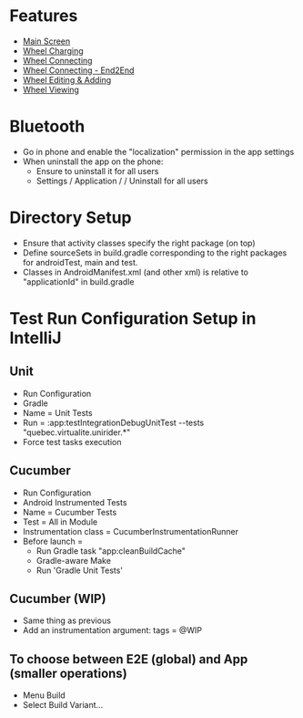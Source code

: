 # Features

* [Main Screen](app/src/androidTest/assets/features/Main_Screen.feature)
* [Wheel Charging](app/src/androidTest/assets/features/Wheel_Charging.feature)
* [Wheel Connecting](app/src/androidTest/assets/features/Wheel_Connecting_integration.feature)
* [Wheel Connecting - End2End](app/src/androidTest/assets/features/Wheel_Connecting_e2e.feature)
* [Wheel Editing & Adding](app/src/androidTest/assets/features/Wheel_Editing_and_Adding.feature)
* [Wheel Viewing](app/src/androidTest/assets/features/Wheel_Viewing.feature)

# Bluetooth

* Go in phone and enable the "localization" permission in the app settings
* When uninstall the app on the phone:
  * Ensure to uninstall it for all users
  * Settings / Application / <app> / Uninstall for all users

# Directory Setup

* Ensure that activity classes specify the right package (on top)
* Define sourceSets in build.gradle corresponding to the right packages for androidTest, main and test.
* Classes in AndroidManifest.xml (and other xml) is relative to "applicationId" in build.gradle

# Test Run Configuration Setup in IntelliJ

## Unit

* Run Configuration
* Gradle
* Name = Unit Tests
* Run = :app:testIntegrationDebugUnitTest --tests "quebec.virtualite.unirider.*"
* Force test tasks execution

## Cucumber

* Run Configuration
* Android Instrumented Tests
* Name = Cucumber Tests
* Test = All in Module
* Instrumentation class = CucumberInstrumentationRunner
* Before launch =
  * Run Gradle task "app:cleanBuildCache"
  * Gradle-aware Make
  * Run 'Gradle Unit Tests'

## Cucumber (WIP)

* Same thing as previous
* Add an instrumentation argument:
  tags = @WIP

## To choose between E2E (global) and App (smaller operations)

* Menu Build
* Select Build Variant...
